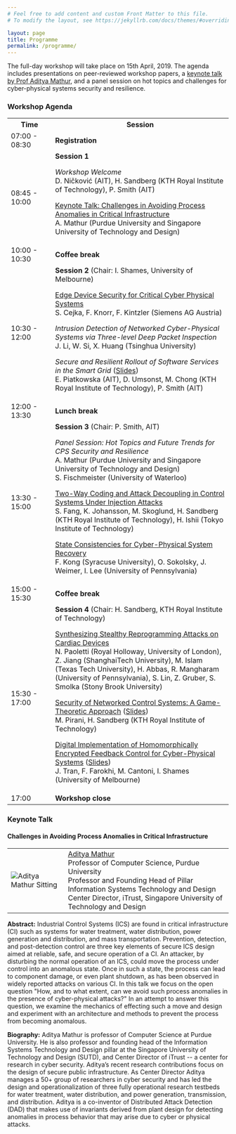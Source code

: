 ```yaml
---
# Feel free to add content and custom Front Matter to this file.
# To modify the layout, see https://jekyllrb.com/docs/themes/#overriding-theme-defaults

layout: page
title: Programme
permalink: /programme/
---
```


The full-day workshop will take place on 15th April, 2019. The agenda includes presentations on peer-reviewed workshop papers, a <a href="#keynote">keynote talk by Prof Aditya Mathur</a>, and a panel session on hot topics and challenges for cyber-physical systems security and resilience.

<h3>Workshop Agenda</h3>

<table style="width:100%">
  <col width="20%">
  <col width="80%">
 <tr>
   <th>Time</th>
   <th>Session</th>
 </tr>
 <tr>
   <td>07:00 - 08:30</td>
   <td><b>Registration</b></td>
 </tr>
 <tr>
   <td>08:45 - 10:00</td>
   <td>
   <b>Session 1</b>
   <p><em>Workshop Welcome</em><br>
   D. Ničković (AIT), H. Sandberg (KTH Royal Institute of Technology), P. Smith (AIT)
   </p>
   <p><a href="#keynote">Keynote Talk: Challenges in Avoiding Process Anomalies in Critical Infrastructure</a><br>
   A. Mathur (Purdue University and Singapore University of Technology and Design)
   </p>
   </td>
 </tr>
 <tr>
   <td>10:00 - 10:30</td>
   <td>
   <b>Coffee break</b>
   </td>
 </tr>
 <tr>
   <td>10:30 - 12:00</td>
   <td>
   <b>Session 2</b> (Chair: I. Shames, University of Melbourne)
   <p><a href="../assets/2019/papers/cejka-cps-sr-2019.pdf">Edge Device Security for Critical Cyber Physical Systems</a><br>
   S. Cejka, F. Knorr, F. Kintzler (Siemens AG Austria)
   </p>
   <p><em>Intrusion Detection of Networked Cyber-Physical Systems via Three-level Deep Packet Inspection</em><br>
   J. Li, W. Si, X. Huang (Tsinghua University)
   </p>
   <p><em>Secure and Resilient Rollout of Software Services in the Smart Grid</em> (<a href="../assets/2019/slides/paul-smith-cps-sr-2019.pdf">Slides</a>)<br>
   E. Piatkowska (AIT), D. Umsonst, M. Chong (KTH Royal Institute of Technology), P. Smith (AIT)
   </p>
   </td>
 </tr>
 <tr>
   <td>12:00 - 13:30</td>
   <td>
   <b>Lunch break</b>
   </td>
 </tr>
 <tr>
   <td>13:30 - 15:00</td>
   <td>
   <b>Session 3</b> (Chair: P. Smith, AIT)
   <p><em>Panel Session: Hot Topics and Future Trends for CPS Security and Resilience</em><br>
   A. Mathur (Purdue University and Singapore University of Technology and Design)<br>
   S. Fischmeister (University of Waterloo)
   </p>
   <p><a href="../assets/2019/papers/fang-cps-sr-2019.pdf">Two-Way Coding and Attack Decoupling in Control Systems Under Injection Attacks</a><br>
   S. Fang, K. Johansson, M. Skoglund, H. Sandberg (KTH Royal Institute of Technology), H. Ishii (Tokyo Institute of Technology)
   </p>
   <p><a href="../assets/2019/papers/kong-cps-sr-2019.pdf">State Consistencies for Cyber-Physical System Recovery</a><br>
   F. Kong (Syracuse University), O. Sokolsky, J. Weimer, I. Lee (University of Pennsylvania)
   </p>
   </td>
 </tr>
 <tr>
   <td>15:00 - 15:30</td>
   <td>
   <b>Coffee break</b>
   </td>
 </tr>
 <tr>
   <td>15:30 - 17:00</td>
   <td>
   <b>Session 4</b> (Chair: H. Sandberg, KTH Royal Institute of Technology)
   <p><a href="../assets/2019/papers/paoletti-cps-sr-2019.pdf">Synthesizing Stealthy Reprogramming Attacks on Cardiac Devices</a><br>
   N. Paoletti (Royal Holloway, University of London), Z. Jiang (ShanghaiTech University), M. Islam (Texas Tech University), H. Abbas, R. Mangharam (University of Pennsylvania), S. Lin, Z. Gruber, S. Smolka (Stony Brook University)
   </p>
   <p><a href="../assets/2019/papers/pirani-cps-sr-2019.pdf">Security of Networked Control Systems: A Game-Theoretic Approach</a> (<a href="../assets/2019/slides/mohammad-pirani-cps-sr-2019.pdf">Slides</a>)<br>
   M. Pirani, H. Sandberg (KTH Royal Institute of Technology)
   </p>
   <p><a href="../assets/2019/papers/tran-cps-sr-2019.pdf">Digital Implementation of Homomorphically Encrypted Feedback Control for Cyber-Physical Systems</a> (<a href="../assets/2019/slides/iman-shames-cps-sr-2019.pdf">Slides</a>)<br>
   J. Tran, F. Farokhi, M. Cantoni, I. Shames (University of Melbourne)
   </p>
   </td>
 </tr>
 <tr>
   <td>17:00</td>
   <td>
   <b>Workshop close</b>
   </td>
 </tr>
</table>

<h3 id="keynote">Keynote Talk</h3>

<h4>Challenges in Avoiding Process Anomalies in Critical Infrastructure</h4>

<table style="border:0">
<tr>
  <td>
    <img src="../assets/2019/images/apmSitting.gif" alt="Aditya Mathur Sitting">
  </td>
  <td>
  <a href="https://www.cs.purdue.edu/homes/apm/">Aditya Mathur</a><br>
  Professor of Computer Science, Purdue University<br>
  Professor and Founding Head of Pillar Information Systems Technology and Design<br>
  Center Director, iTrust, Singapore University of Technology and Design
  </td>
</tr>
</table>

**Abstract:** Industrial Control Systems (ICS) are found in critical infrastructure (CI) such as systems for water treatment, water distribution, power generation and distribution, and mass transportation. Prevention, detection, and post-detection control are three key elements of secure ICS design aimed at reliable, safe, and secure operation of a CI. An attacker, by disturbing  the normal operation of an ICS, could move the process under control into an anomalous state. Once in such a state, the process can lead to component damage, or even plant shutdown, as has been observed in widely reported attacks on various CI. In this talk we focus on the open question "How, and to what extent, can we avoid such process anomalies in the presence of cyber-physical attacks?" In an attempt to answer this question, we examine the mechanics of effecting such a move and design and experiment with an architecture and methods to prevent the process from becoming anomalous.

**Biography:** Aditya Mathur is professor of Computer Science at Purdue University. He is also  professor and founding head of the Information Systems Technology and Design pillar at the Singapore University of Technology and Design (SUTD), and  Center Director of iTrust -- a center for research in cyber security. Aditya’s recent research contributions focus on the design of secure public infrastructure. As Center Director Aditya manages a 50+ group of researchers in cyber security and has led the design and operationalization of three fully operational research testbeds for water treatment, water distribution, and power generation, transmission, and distribution. Aditya is a co-inventor of Distributed Attack Detection (DAD) that makes use of invariants derived from plant design for detecting anomalies in process behavior that may arise due to cyber or physical attacks.
